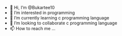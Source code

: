 - 👋 Hi, I’m @Bukartee10
- 👀 I’m interested in programming
- 🌱 I’m currently learning c programming language
- 💞️ I’m looking to collaborate c programming language
- 📫 How to reach me ...

<!---
Bukartee10/Bukartee10 is a ✨ special ✨ repository because its `README.md` (this file) appears on your GitHub profile.
You can click the Preview link to take a look at your changes.
--->
